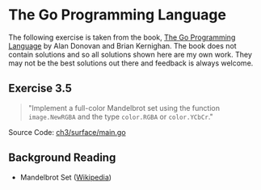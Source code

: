 # The Go Programming Language

The following exercise is taken from the book, [The Go Programming Language](https://amzn.to/2ENCgcO) by Alan Donovan and Brian Kernighan. The book does not contain solutions and so all solutions shown here are my own work. They may not be the best solutions out there and feedback is always welcome.

## Exercise 3.5

> "Implement a full-color Mandelbrot set using the function `image.NewRGBA` and the type `color.RGBA` or `color.YCbCr`."

Source Code: [ch3/surface/main.go](https://github.com/adonovan/gopl.io/blob/master/ch3/mandelbrot/main.go)

## Background Reading

* Mandelbrot Set ([Wikipedia](https://en.wikipedia.org/wiki/Mandelbrot_set))
